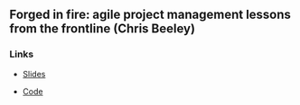 ## Forged in fire: agile project management lessons from the frontline (Chris Beeley)

### Links

- [Slides](https://the-strategy-unit.github.io/data_science/presentations/2024-11-21_agile_project_management/#/title-slide)

- [Code](https://github.com/The-Strategy-Unit/data_science/tree/main/presentations/2024-11-21_agile_project_management)


